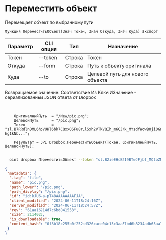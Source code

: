﻿---
sidebar_position: 9
---

# Переместить объект
 Перемещает объект по выбранному пути



`Функция ПереместитьОбъект(Знач Токен, Знач Откуда, Знач Куда) Экспорт`

  | Параметр | CLI опция | Тип | Назначение |
  |-|-|-|-|
  | Токен | --token | Строка | Токен |
  | Откуда | --form | Строка | Путь к объекту оригинала |
  | Куда | --to | Строка | Целевой путь для нового объекта |

  
  Возвращаемое значение:   Соответствие Из КлючИЗначение - сериализованный JSON ответа от Dropbox

<br/>




```bsl title="Пример кода"
    ОригиналныйПуть  = "/New/pic.png";
    ЦелевойПуть      = "/pic.png";
    Токен            = "sl.B7RRdlnDML6hoVUHl6bk7CQxx0SFu8rLlSxh2VTkVQIh_m6CJKk_MYsdfWowBOji0Gn-hg1kNb...";

    Результат = OPI_Dropbox.ПереместитьОбъект(Токен, ОригиналныйПуть, ЦелевойПуть);
```



```sh title="Пример команды CLI"
    
  oint dropbox ПереместитьОбъект --token "sl.B2ieEHcB9I9BTwJFjbf_MQtoZMKjGYgkpBqzQkvBfuSz41Qpy5r3d7a4ax22I5ILWhd9KLbN5L..." --form %form% --to %to%

```

```json title="Результат"
{
 "metadata": {
  ".tag": "file",
  "name": "pic.png",
  "path_lower": "/pic.png",
  "path_display": "/pic.png",
  "id": "id:kJU6-a-pT48AAAAAAAAFJA",
  "client_modified": "2024-06-11T18:24:16Z",
  "server_modified": "2024-06-11T18:24:57Z",
  "rev": "61aa16214d7c6bd841553",
  "size": 2114023,
  "is_downloadable": true,
  "content_hash": "0f3b18c255b0f252bd326cacc04c15c3aa57bd6b8234adb65aa7bb2987a65492"
 }
}
```
